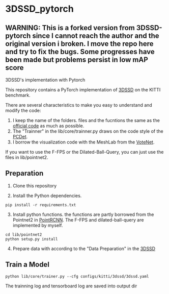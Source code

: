 # 3DSSD_pytorch

## <div class="text-red"> WARNING: This is a forked version from 3DSSD-pytorch since I cannot reach the author and the original version i broken. I move the repo here and try to fix the bugs. Some progresses have been made but problems persist in low mAP score </div>

 3DSSD's implementation with Pytorch

This repository contains a PyTorch implementation of [3DSSD](https://github.com/Jia-Research-Lab/3DSSD) on the KITTI benchmark.

There are several characteristics to make you easy to understand and modify the code:
1. I keep the name of the folders. files and the fucntions the same as the [official code](https://github.com/Jia-Research-Lab/3DSSD) as much as possible. 
2. The "Trainner" in the lib/core/trainner.py draws on the code style of the [PCDet](https://github.com/open-mmlab/OpenPCDet).
3. I borrow the visualization code with the MeshLab from the [VoteNet](https://github.com/facebookresearch/votenet).

If you want to use the F-FPS or the Dilated-Ball-Query, you can just use the files in lib/pointnet2.

## Preparation

1. Clone this repository

2. Install the Python dependencies.

```
pip install -r requirements.txt
```

3. Install python functions. the functions are partly borrowed from the Pointnet2 in [PointRCNN](https://github.com/sshaoshuai/PointRCNN). The F-FPS and dilated-ball-query are implemented by myself.

```
cd lib/pointnet2
python setup.py install
```

4. Prepare data with according to the "Data Preparation" in the [3DSSD](https://github.com/Jia-Research-Lab/3DSSD)

## Train a Model

```
python lib/core/trainer.py --cfg configs/kitti/3dssd/3dssd.yaml
```

The trainning log and tensorboard log are saved into output dir


